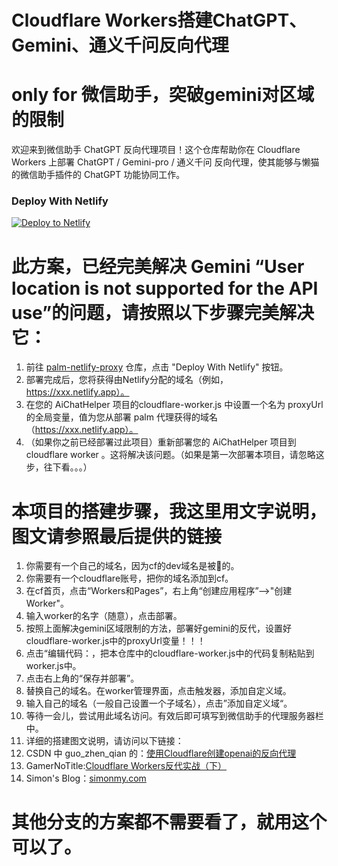 # Cloudflare Workers搭建ChatGPT、Gemini、通义千问反向代理
# only for 微信助手，突破gemini对区域的限制

欢迎来到微信助手 ChatGPT 反向代理项目！这个仓库帮助你在 Cloudflare Workers 上部署 ChatGPT / Gemini-pro / 通义千问 反向代理，使其能够与懒猫的微信助手插件的 ChatGPT 功能协同工作。

### Deploy With Netlify

[![Deploy to Netlify](https://www.netlify.com/img/deploy/button.svg)](https://app.netlify.com/start/deploy?repository=https://github.com/geekingh/aichathelper)

# 此方案，已经完美解决 Gemini “User location is not supported for the API use”的问题，请按照以下步骤完美解决它：
1. 前往 [palm-netlify-proxy](https://github.com/antergone/palm-netlify-proxy) 仓库，点击 "Deploy With Netlify" 按钮。
2. 部署完成后，您将获得由Netlify分配的域名（例如，https://xxx.netlify.app）。
3. 在您的 AiChatHelper 项目的cloudflare-worker.js 中设置一个名为 proxyUrl 的全局变量，值为您从部署 palm 代理获得的域名（https://xxx.netlify.app）。
4. （如果你之前已经部署过此项目）重新部署您的 AiChatHelper 项目到cloudflare worker 。这将解决该问题。（如果是第一次部署本项目，请忽略这步，往下看。。。）

# 本项目的搭建步骤，我这里用文字说明，图文请参照最后提供的链接
1. 你需要有一个自己的域名，因为cf的dev域名是被🧱的。
2. 你需要有一个cloudflare账号，把你的域名添加到cf。
3. 在cf首页，点击“Workers和Pages”，右上角“创建应用程序”-->"创建Worker"。
4. 输入worker的名字（随意），点击部署。
5. 按照上面解决gemini区域限制的方法，部署好gemini的反代，设置好cloudflare-worker.js中的proxyUrl变量！！！
6. 点击“编辑代码：，把本仓库中的cloudflare-worker.js中的代码复制粘贴到worker.js中。
7. 点击右上角的“保存并部署”。
8. 替换自己的域名。在worker管理界面，点击触发器，添加自定义域。
9. 输入自己的域名（一般自己设置一个子域名），点击”添加自定义域“。
10. 等待一会儿，尝试用此域名访问。有效后即可填写到微信助手的代理服务器栏中。
11. 详细的搭建图文说明，请访问以下链接：
12. CSDN 中 guo_zhen_qian 的：[使用Cloudflare创建openai的反向代理](https://blog.csdn.net/guo_zhen_qian/article/details/134957351)
13. GamerNoTitle:[Cloudflare Workers反代实战（下）](https://bili33.top/posts/Cloudflare-Workers-Section2/)
14. Simon's Blog：[simonmy.com](https://simonmy.com/posts/使用netlify反向代理google-palm-api.html)

    

# 其他分支的方案都不需要看了，就用这个可以了。


